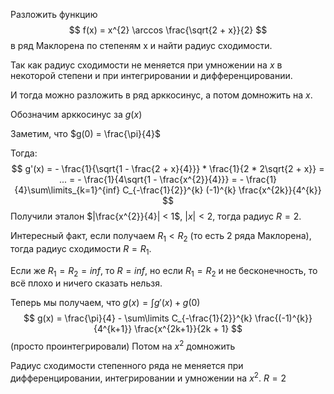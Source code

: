 Разложить функцию
$$
f(x) = x^{2} \arccos \frac{\sqrt{2 + x}}{2}
$$
в ряд Маклорена по степеням х и найти радиус сходимости.

Так как радиус сходимости не меняется при умножении на $x$ в некоторой степени и при интегрировании и дифференцировании.

И тогда можно разложить в ряд арккосинус, а потом домножить на $x$.

Обозначим арккосинус за $g(x)$

Заметим, что $g(0) = \frac{\pi}{4}$

Тогда:
$$
g'(x) = - \frac{1}{\sqrt{1 - \frac{2 + x}{4}}} *  \frac{1}{2 * 2\sqrt{2 + x}} = ... = - \frac{1}{4\sqrt{1 - \frac{x^{2}}{4}}} = - \frac{1}{4}\sum\limits_{k=1}^{inf} C_{-\frac{1}{2}}^{k} (-1)^{k} \frac{x^{2k}}{4^{k}}
$$
Получили эталон $|\frac{x^{2}}{4}| < 1$, $|x| < 2$, тогда радиус $R = 2$.

Интересный факт, если получаем $R_{1} < R_{2}$ (то есть 2 ряда Маклорена), тогда радиус сходимости $R = R_{1}$.

Если же $R_{1} = R_{2} = inf$, то $R = inf$, но если $R_{1} = R_{2}$ и не бесконечность, то всё плохо и ничего сказать нельзя.

Теперь мы получаем, что $g(x) = \int g'(x) + g(0)$
$$
g(x) = \frac{\pi}{4} - \sum\limits C_{-\frac{1}{2}}^{k} \frac{(-1)^{k}}{4^{k+1}} \frac{x^{2k+1}}{2k + 1}
$$
(просто проинтегрировали)
Потом на $x^{2}$ домножить

Радиус сходимости степенного ряда не меняется при дифференцировании, интегрировании и умножении на $x^{2}$. $R = 2$

